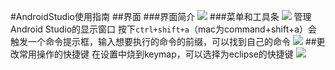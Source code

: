 #AndroidStudio使用指南
##界面
###界面简介
![](https://github.com/zt1991616/blog/raw/master/Image/14081801.png)
###菜单和工具条
![](https://github.com/zt1991616/blog/raw/master/Image/14081802.png)
管理Android Studio的显示窗口
按下`ctrl+shift+a`（mac为command+shift+a）会触发一个命令提示框，输入想要执行的命令的前缀，可以找到自己的命令
![](https://github.com/zt1991616/blog/raw/master/Image/14081803.png)
##更改常用操作的快捷键
在设置中烧到keymap，可以选择为eclipse的快捷键
![](https://github.com/zt1991616/blog/raw/master/Image/14081804.png)